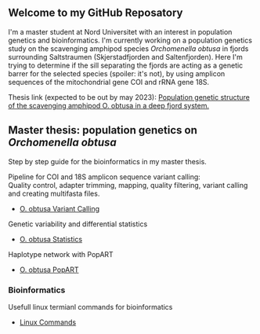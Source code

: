 ## Welcome to my GitHub Reposatory

I'm a master student at Nord Universitet with an interest in population genetics and bioinformatics. I'm currently working on a population genetics study on the scavenging amphipod species _Orchomenella obtusa_ in fjords surrounding Saltstraumen (Skjerstadfjorden and Saltenfjorden). Here I'm trying to determine if the sill separating the fjords are acting as a genetic barrer for the selected species (spoiler: it's not), by using amplicon sequences of the mitochondrial gene COI and rRNA gene 18S. </br>

Thesis link (expected to be out by may 2023): [Population genetic structure of the scavenging amphipod O. obtusa in a deep fjord system.](https://nordopen.nord.no/nord-xmlui/handle/11250/2731119)

## Master thesis: population genetics on _Orchomenella obtusa_

Step by step guide for the bioinformatics in my master thesis. </br>

Pipeline for COI and 18S amplicon sequence variant calling: <br/>
Quality control, adapter trimming, mapping, quality filtering, variant calling and creating multifasta files.

- [O. obtusa Variant Calling](Obtusa/obtusapopgen.md)

Genetic variability and differential statistics
- [O. obtusa Statistics](Obtusa/DiffSeq.md)

Haplotype network with PopART
- [O. obtusa PopART](Obtusa/PopART.md)

### Bioinformatics

Usefull linux termianl commands for bioinformatics

- [Linux Commands](LinuxCommands.md)
